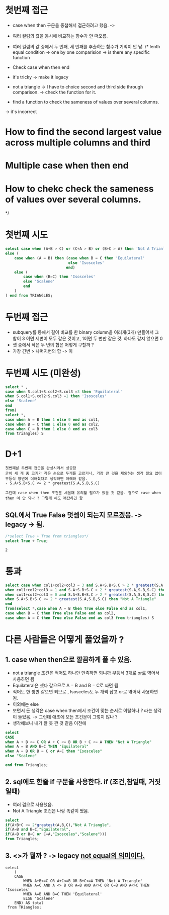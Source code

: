 # 첫번째 접근

- case when then 구문을 중첩해서 접근하려고 했음. -> 
- 여러 컬럼의 값을 동시에 비교하는 함수가 안 떠오름.
- 여러 컬럼의 값 중에서 두 번째, 세 번째를 추출하는 함수가 기억이 안 남.
/*
lenth equal condition -> one by one comparision -> is there any specific function

- Check case when then end

- it's tricky -> make it legacy 

- not a triangle -> I have to choice second and third side through comparison. -> check the function for it.

- find a function to check the sameness of values over several columns.


-> it's incorrect

# How to find the second largest value across multiple columns and third
# Multiple case when then end
# How to chekc check the sameness of values over several columns.
*/


# 첫번째 시도
```sql
select case when (A+B > C) or (C+A > B) or (B+C > A) then 'Not A Trianlge' 
else (
    case when (A = B) then (case when B = C then 'Equilateral'
                            else 'Isosceles' 
                           end)
    else (
        case when (B=C) then 'Isosceles'
        else 'Scalene'
        end
    )
) end from TRIANGLES;
```

# 두번째 접근

- subquery를 통해서 길이 비교를 한 binary column을 여러개(3개) 만들어서 그 합이 3 이면 세변이 모두 같은 것이고, 1이면 두 변만 같은 것. 하나도 같지 않으면 0
- 셋 중에서 작은 두 변의 합은 어떻게 구할까 ?
- 가장 긴변 > 나머지변의 합 -> 이


# 두번째 시도 (미완성)
```sql
select * , 
case when S.col1+S.col2+S.col3 =3 then 'Equilateral'
when S.col1+S.col2+S.col3 =1 then 'Isosceles'
else 'Scalene'
end
from(
select *,
case when A = B then 1 else 0 end as col1,
case when B = C then 1 else 0 end as col2,
case when C = B then 1 else 0 end as col3
from triangles) S
```


# D+1
```
첫번째날 두번째 접근을 완성시켜서 성공함
굳이 세 개 중 크기가 작은 순으로 두개를 고르거나, 가장 큰 것을 제외하는 생각 필요 없이 부등식 양변에 더해졌다고 생각하면 아래와 같음.
- S.A+S.B+S.C <= 2 * greatest(S.A,S.B,S.C)

그런데 case when then 조건문 세울때 유의할 필요가 있을 것 같음. 겹으로 case when then 이 안 되나 ? 그렇게 해도 복잡하긴 함
```

## SQL에서 True False 덧셈이 되는지 모르겠음. -> legacy -> 됨.
```sql
/*select True + True from triangles*/
select True + True;
```

```
2
```

# 통과
```sql
select case when col1+col2+col3 = 3 and S.A+S.B+S.C > 2 * greatest(S.A,S.B,S.C) then "Equilateral"
when col1+col2+col3 = 1 and S.A+S.B+S.C > 2 * greatest(S.A,S.B,S.C) then "Isosceles" 
when col1+col2+col3 = 0 and S.A+S.B+S.C > 2 * greatest(S.A,S.B,S.C) then "Scalene" 
when S.A+S.B+S.C <= 2 * greatest(S.A,S.B,S.C) then "Not A Triangle" 
end
from(select *,case when A = B then True else False end as col1,
case when B = C then True else False end as col2,
case when A = C then True else False end as col3 from triangles) S
```




# 다른 사람들은 어떻게 풀었을까 ?

## 1. case when then으로 깔끔하게 풀 수 있음.
- not a triangle 조건은 적어도 하나만 만족하면 되니까 부등식 3개로 or로 엮어서 사용하면 됨
- Equilateral은 셋다 같으므로 A = B and B = C로 짜면 됨
- 적어도 한 쌍만 같으면 되므로 , Isosceles도 두 개씩 잡고 or로 엮어서 사용하면 됨.
- 이외에는 else
- 보면서 든 생각은 case when then에서 조건이 맞는 순서로 이탈하나 ? 라는 생각이 들었음. -> 그런데 애초에 모든 조건문이 그렇지 않나 ?
- 생각해보니 내가 잘 못 짠 것 같음 이전에
```sql
select
CASE 
when A + B <= C OR A + C <= B OR B + C <= A THEN "Not A Triangle"
when A = B AND B=C THEN "Equilateral" 
when A = B OR B = C or A=C then "Isosceles"
else "Scalene" 

end from Triangles;
```

## 2. sql에도 한줄 if 구문을 사용한다. if (조건,참일때, 거짓일때)
- 여러 겹으로 사용했음.
- Not A Triangle 조건은 나랑 똑같이 짰음.
```sql
select 
if(A+B+C <= 2*greatest(A,B,C),"Not A Triangle",
if(A=B and B=C,"Equilateral",
if(A=B or B=C or C=A,"Isosceles","Scalene")))
from Triangles;
```

## 3. <>가 뭘까 ? -> legacy [not equal의 의미이다.](https://stackoverflow.com/questions/39075213/what-is-the-meaning-of-in-mysql-query/39075250)
```
select
    (
    CASE 
        WHEN A+B<=C OR A+C<=B OR B+C<=A THEN 'Not A Triangle'
        WHEN A=C AND A <> B OR A=B AND A<>C OR C=B AND A<>C THEN 'Isosceles'
        WHEN A=B AND B=C THEN 'Equilateral'
        ELSE 'Scalene'
    END) AS total
 from TRiangles;
```
